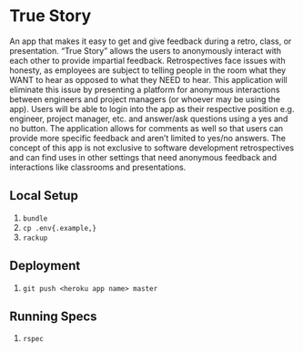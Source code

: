 # True Story
An app that makes it easy to get and give feedback during a retro, class, or presentation. 
“True Story” allows the users to anonymously interact with each other to provide impartial feedback. Retrospectives face issues with honesty, as employees are subject to telling people in the room what they WANT to hear as opposed to what they NEED to hear. This application will eliminate this issue by presenting a platform for anonymous interactions between engineers and project managers (or whoever may be using the app). Users will be able to login into the app as their respective position e.g. engineer, project manager, etc. and answer/ask questions using a yes and no button. The application allows for comments as well so that users can provide more specific feedback and aren’t limited to yes/no answers. The concept of this app is not exclusive to software development retrospectives and can find uses in other settings that need anonymous feedback and interactions like classrooms and presentations.

## Local Setup

1. `bundle`
1. `cp .env{.example,}`
1. `rackup`

## Deployment

1. `git push <heroku app name> master`

## Running Specs

1. `rspec`
